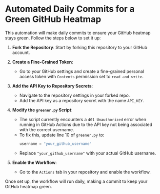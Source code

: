 # Automated Daily Commits for a Green GitHub Heatmap

This automation will make daily commits to ensure your GitHub heatmap stays green. Follow the steps below to set it up:

1. **Fork the Repository**: Start by forking this repository to your GitHub account.

2. **Create a Fine-Grained Token**:
   - Go to your GitHub settings and create a fine-grained personal access token with `Contents` permission set to `read and write`.

3. **Add the API Key to Repository Secrets**:
   - Navigate to the repository settings in your forked repo.
   - Add the API key as a repository secret with the name `API_KEY`.

4. **Modify the `greener.py` Script**:
   - The script currently encounters a `401 Unauthorized` error when running in GitHub Actions due to the API key not being associated with the correct username.
   - To fix this, update line 10 of `greener.py` to:
     ```python
     username = "your_github_username"
     ```
   - Replace `"your_github_username"` with your actual GitHub username.

5. **Enable the Workflow**:
   - Go to the `Actions` tab in your repository and enable the workflow.

Once set up, the workflow will run daily, making a commit to keep your GitHub heatmap green.
